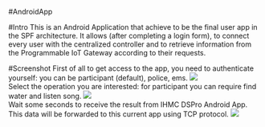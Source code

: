 #AndroidApp

#Intro
This is an Android Application that achieve to be the final user app in the SPF architecture. It allows (after completing a login form), to connect every user with the centralized controller and to retrieve information from the Programmable IoT Gateway according to their requests.

#Screenshot
First of all to get access to the app, you need to authenticate yourself: you can be participant (default), police, ems.
<img src="https://cloud.githubusercontent.com/assets/6001802/11014412/42dca4a4-8535-11e5-84b6-5b9d3e85a097.png" /><br/>
Select the operation you are interested: for participant you can require find water and listen song.
<img src="https://cloud.githubusercontent.com/assets/6001802/11014413/430cc6b6-8535-11e5-81ae-2529efece7ed.png" /><br/>
Wait some seconds to receive the result from IHMC DSPro Android App. This data will be forwarded to this current app using TCP protocol.
<img src="https://cloud.githubusercontent.com/assets/6001802/11014414/43141ace-8535-11e5-9916-e313fdc725fe.png" />
